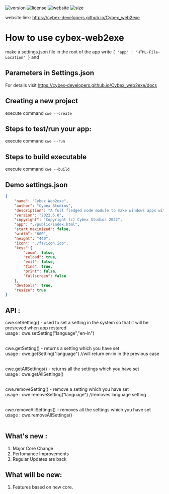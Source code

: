 ![version](https://img.shields.io/badge/release-2022.6.0-blue)
![license](https://img.shields.io/badge/license-MIT-orange)
![website](https://img.shields.io/badge/website-https%3A%2F%2Fcybex--developers.github.io%2FCybex__web2exe-blueviolet)
![size](https://img.shields.io/badge/executable%20size-30mb%20uncompressed-%2308f)

website link: https://cybex-developers.github.io/Cybex_web2exe

# How to use cybex-web2exe

make a settings.json file in the root of the app
write `{ "app" : "HTML-File-Location" }` and

## Parameters in Settings.json
For details visit https://cybex-developers.github.io/Cybex_web2exe/docs

## Creating a new project
execute command ```cwe --create```

## Steps to test/run your app:
execute command ```cwe --run```

## Steps to build executable
execute command ```cwe --build```

## Demo settings.json
```JSON
{
    "name": "Cybex Web2exe",
    "author": "Cybex Studios",
    "description": "A full fledged node module to make windows apps with web technologies like HTML, CSS, Javascript etc.",
    "version": "2022.6.0",
    "copyright": "Copyright (c) Cybex Studios 2022",
    "app": "./public/index.html",
    "start_maximized": false,
    "width": "600",
    "height": "440",
    "icon": "./favicon.ico",
    "keys":{
        "zoom": false,
        "reload": true,
        "exit": false,
        "find": true,
        "print": false,
        "fullscreen": false
    },
    "devtools": true,
    "resize": true
}
```

## API :
cwe.setSetting() - used to set a setting in the system so that it will be presreved when app restared <br>
usage : cwe.setSetting("language","en-in") <br><br>

cwe.getSetting() - returns a setting which you have set <br>
usage : cwe.getSetting("language")  //will return en-in in the previous case <br><br>

cwe.getAllSettings() - returns all the settings which you have set <br>
usage : cwe.getAllSettings() <br><br>

cwe.removeSetting() - remove a setting which you have set <br>
usage : cwe.removeSetting("language")  //removes language setting<br><br>

cwe.removeAllSettings() - removes all the settings which you have set <br>
usage : cwe.removeAllSettings() <br><br>


## What's new :
1. Major Core Change
2. Perfomance Improvements
3. Regular Updates are back

## What will be new:
1. Features based on new core.